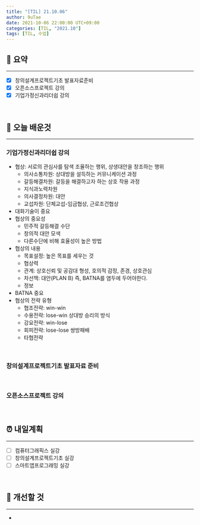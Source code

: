 ```yaml
---
title: "[TIL] 21.10.06"
author: 9uTae
date: 2021-10-06 22:00:00 UTC+09:00
categories: [TIL, "2021.10"]
tags: [TIL, 수업]
---
```


## 🏁 요약

---

- [x] 창의설계프로젝트기초 발표자료준비
- [x] 오픈소스프로젝트 강의
- [x] 기업가정신과리더쉽 강의

<br>

## 📑 오늘 배운것

---

### 기업가정신과리더쉽 강의

- 협상: 서로의 관심사를 탐색 조율하는 행위, 상생대안을 창조하는 행위
    - 의사소통차원: 상대방을 설득하는 커뮤니케이션 과정
    - 갈등해결차원: 갈등을 해결하고자 하는 상호 작용 과정
    - 지식과노력차원
    - 의사결정차원: 대안
    - 교섭차원: 단체교섭-임금협상, 근로조건협상
- 대화기술이 중요
- 협상의 중요성
    - 민주적 갈등해결 수단
    - 창의적 대안 모색
    - 다른수단에 비해 효율성이 높은 방법
- 협상의 내용
    - 목표설정: 높은 목표를 세우는 것
    - 협상력
    - 관계: 상호신뢰 및 공감대 형성, 호의적 감정, 존경, 상호관심
    - 차선책: 대안(PLAN B) 즉, BATNA를 염두에 두어야한다.
    - 정보
- BATNA 중요
- 협상의 전략 유형
    - 협조전략: win-win
    - 수용전략: lose-win 상대방 승리의 방식
    - 강요전략: win-lose
    - 회피전략: lose-lose 쌍방패배
    - 타협전략

<br>

### 창의설계프로젝트기초 발표자료 준비

<br>

### 오픈소스프로젝트 강의

<br>

## ⏰ 내일계획

---

- [ ] 컴퓨터그래픽스 실강
- [ ] 창의설계프로젝트기초 실강
- [ ] 스마트앱프로그래밍 실강

<br>

## 🧷 개선할 것

---

- 

<br>